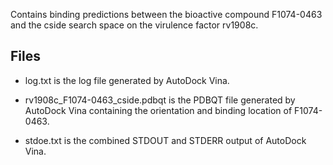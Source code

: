 Contains binding predictions between the bioactive compound F1074-0463 and the cside search space on the virulence factor rv1908c.

## Files

- log.txt is the log file generated by AutoDock Vina.

- rv1908c_F1074-0463_cside.pdbqt is the PDBQT file generated by AutoDock Vina containing the orientation and binding location of F1074-0463.

- stdoe.txt is the combined STDOUT and STDERR output of AutoDock Vina.


